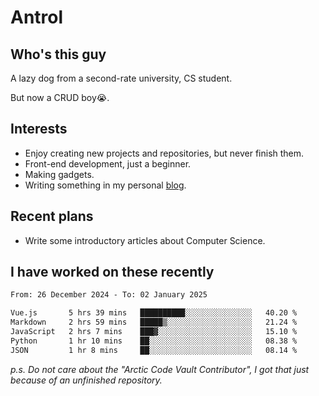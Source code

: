 # Antrol

## Who's this guy

A lazy dog from a second-rate university, CS student.

But now a CRUD boy😭.

## Interests

* Enjoy creating new projects and repositories, but never finish them.
* Front-end development, just a beginner.
* Making gadgets.
* Writing something in my personal [blog](https://blog.antrol.xyz/).

## Recent plans

* Write some introductory articles about Computer Science.

<!--
* Try to develop a website for [Anime4KCPP](https://github.com/TianZerL/Anime4KCPP).
* Develop a Markdown renderer which user can customize its css, of course it is GUI-based.~~(If I could finish  it before getting bored)~~
* Work with my [teammates](https://github.com/SWJTU-Lazy-Dogs).
* Find something interests me, as a hobby after finishing my ~~boring~~ homework.
-->

## I have worked on these recently

<!--START_SECTION:waka-->

```txt
From: 26 December 2024 - To: 02 January 2025

Vue.js       5 hrs 39 mins   ██████████░░░░░░░░░░░░░░░   40.20 %
Markdown     2 hrs 59 mins   █████▒░░░░░░░░░░░░░░░░░░░   21.24 %
JavaScript   2 hrs 7 mins    ███▓░░░░░░░░░░░░░░░░░░░░░   15.10 %
Python       1 hr 10 mins    ██░░░░░░░░░░░░░░░░░░░░░░░   08.38 %
JSON         1 hr 8 mins     ██░░░░░░░░░░░░░░░░░░░░░░░   08.14 %
```

<!--END_SECTION:waka-->

*p.s.  Do not care about the "Arctic Code Vault Contributor", I got that just because of an unfinished repository.*

<!--
**qzmlgfj/qzmlgfj** is a ✨ _special_ ✨ repository because its `README.md` (this file) appears on your GitHub profile.

Here are some ideas to get you started:

- 🔭 I’m currently working on ...
- 🌱 I’m currently learning ...
- 👯 I’m looking to collaborate on ...
- 🤔 I’m looking for help with ...
- 💬 Ask me about ...
- 📫 How to reach me: ...
- 😄 Pronouns: ...
- ⚡ Fun fact: ...
-->
